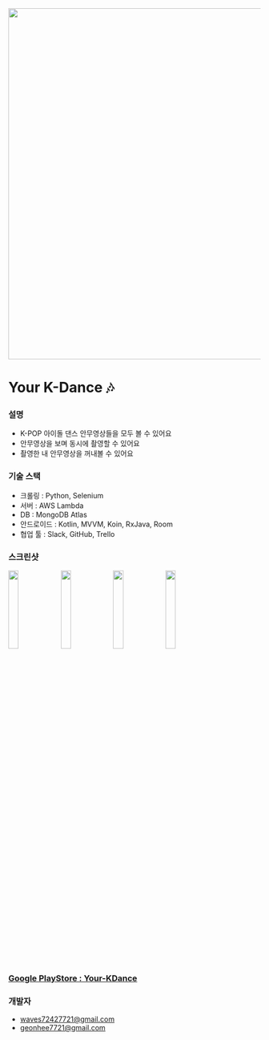 
<img src="https://user-images.githubusercontent.com/76245227/110226751-1529fe80-7f35-11eb-83c1-198120bebf9e.png"  width="700">

# Your K-Dance :notes: 


### 설명
- K-POP 아이돌 댄스 안무영상들을 모두 볼 수 있어요
- 안무영상을 보며 동시에 촬영할 수 있어요
- 촬영한 내 안무영상을 꺼내볼 수 있어요


### 기술 스택
- 크롤링 : Python, Selenium
- 서버 : AWS Lambda
- DB : MongoDB Atlas
- 안드로이드 : Kotlin, MVVM, Koin, RxJava, Room
- 협업 툴 : Slack, GitHub, Trello

### 스크린샷

<img src="https://user-images.githubusercontent.com/76245227/110226973-d006cc00-7f36-11eb-9c6e-b19efc5eb754.jpeg" width="20%"> <img src="https://user-images.githubusercontent.com/76245227/110227007-152afe00-7f37-11eb-9208-e6bf3cdb520e.jpeg" width="20%"> <img src="https://user-images.githubusercontent.com/76245227/110227009-16f4c180-7f37-11eb-9cee-8942192b1ce6.jpeg" width="20%"> <img src="https://user-images.githubusercontent.com/76245227/110227002-0fcdb380-7f37-11eb-95c9-f8c95c12f8a1.jpeg" width="20%">


### [Google PlayStore : Your-KDance](https://play.google.com/store/apps/details?id=com.your.kpopdance)

### 개발자
- [waves72427721@gmail.com](https://www.linkedin.com/in/geonseo-kim-b77294207/)
- [geonhee7721@gmail.com](https://www.linkedin.com/in/geonhee-kim-7709b2173/)
